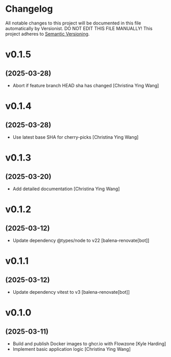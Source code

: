 # Changelog

All notable changes to this project will be documented in this file
automatically by Versionist. DO NOT EDIT THIS FILE MANUALLY!
This project adheres to [Semantic Versioning](http://semver.org/).

# v0.1.5
## (2025-03-28)

* Abort if feature branch HEAD sha has changed [Christina Ying Wang]

# v0.1.4
## (2025-03-28)

* Use latest base SHA for cherry-picks [Christina Ying Wang]

# v0.1.3
## (2025-03-20)

* Add detailed documentation [Christina Ying Wang]

# v0.1.2
## (2025-03-12)

* Update dependency @types/node to v22 [balena-renovate[bot]]

# v0.1.1
## (2025-03-12)

* Update dependency vitest to v3 [balena-renovate[bot]]

# v0.1.0
## (2025-03-11)

* Build and publish Docker images to ghcr.io with Flowzone [Kyle Harding]
* Implement basic application logic [Christina Ying Wang]
